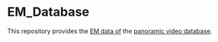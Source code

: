 # EM_Database
This repository provides the [EM data of]() the [panoramic video database](https://github.com/YuhangSong/DHP).


